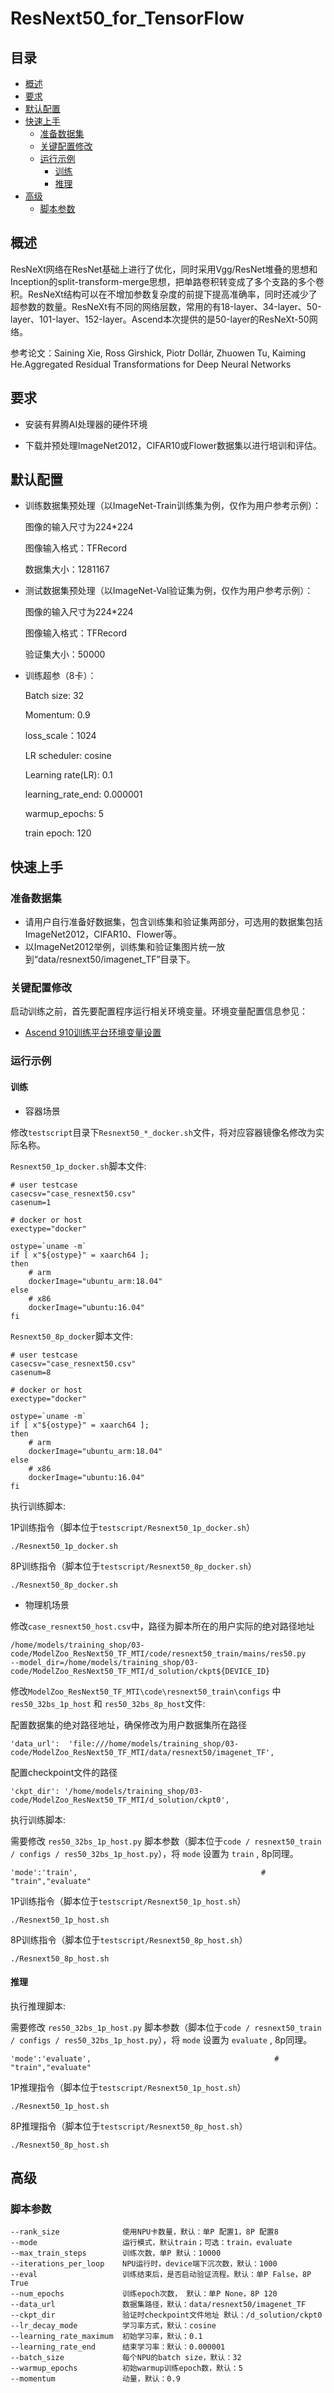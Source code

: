 # ResNext50_for_TensorFlow

## 目录

* [概述](#概述)
* [要求](#要求)
* [默认配置](#默认配置)
* [快速上手](#快速上手)
  * [准备数据集](#准备数据集)
  * [关键配置修改](#关键配置修改)
  * [运行示例](#运行示例)
    * [训练](#训练)
    * [推理](#推理)
* [高级](#高级)
  * [脚本参数](#脚本参数) 



## 概述

ResNeXt网络在ResNet基础上进行了优化，同时采用Vgg/ResNet堆叠的思想和Inception的split-transform-merge思想，把单路卷积转变成了多个支路的多个卷积。ResNeXt结构可以在不增加参数复杂度的前提下提高准确率，同时还减少了超参数的数量。ResNeXt有不同的网络层数，常用的有18-layer、34-layer、50-layer、101-layer、152-layer。Ascend本次提供的是50-layer的ResNeXt-50网络。

参考论文：Saining Xie, Ross Girshick, Piotr Dollár, Zhuowen Tu, Kaiming He.Aggregated Residual Transformations for Deep Neural Networks

## 要求

- 安装有昇腾AI处理器的硬件环境

- 下载并预处理ImageNet2012，CIFAR10或Flower数据集以进行培训和评估。


## 默认配置

- 训练数据集预处理（以ImageNet-Train训练集为例，仅作为用户参考示例）：

  图像的输入尺寸为224*224

  图像输入格式：TFRecord

  数据集大小：1281167

- 测试数据集预处理（以ImageNet-Val验证集为例，仅作为用户参考示例）：

  图像的输入尺寸为224*224

  图像输入格式：TFRecord

  验证集大小：50000

- 训练超参（8卡）：

  Batch size: 32

  Momentum: 0.9

  loss_scale：1024

  LR scheduler: cosine

  Learning rate(LR): 0.1

  learning_rate_end: 0.000001

  warmup_epochs: 5

  train epoch: 120

## 快速上手

### 准备数据集

- 请用户自行准备好数据集，包含训练集和验证集两部分，可选用的数据集包括ImageNet2012，CIFAR10、Flower等。
- 以ImageNet2012举例，训练集和验证集图片统一放到“data/resnext50/imagenet_TF”目录下。

### 关键配置修改

启动训练之前，首先要配置程序运行相关环境变量。环境变量配置信息参见：

- [Ascend 910训练平台环境变量设置](https://gitee.com/ascend/modelzoo/wikis/Ascend%20910%E8%AE%AD%E7%BB%83%E5%B9%B3%E5%8F%B0%E7%8E%AF%E5%A2%83%E5%8F%98%E9%87%8F%E8%AE%BE%E7%BD%AE?sort_id=3148819)



### 运行示例

#### 训练

- 容器场景

修改`testscript`目录下`Resnext50_*_docker.sh`文件，将对应容器镜像名修改为实际名称。

`Resnext50_1p_docker.sh`脚本文件:

```
# user testcase
casecsv="case_resnext50.csv"
casenum=1

# docker or host
exectype="docker"

ostype=`uname -m`
if [ x"${ostype}" = xaarch64 ];
then
    # arm
    dockerImage="ubuntu_arm:18.04"
else
    # x86
    dockerImage="ubuntu:16.04"
fi
```
   
`Resnext50_8p_docker`脚本文件:

```                   
# user testcase
casecsv="case_resnext50.csv"
casenum=8

# docker or host
exectype="docker"

ostype=`uname -m`
if [ x"${ostype}" = xaarch64 ];
then
    # arm
    dockerImage="ubuntu_arm:18.04"
else
    # x86
    dockerImage="ubuntu:16.04"
fi
```

执行训练脚本:

1P训练指令（脚本位于`testscript/Resnext50_1p_docker.sh`）

```
./Resnext50_1p_docker.sh
```

8P训练指令（脚本位于`testscript/Resnext50_8p_docker.sh`）

```
./Resnext50_8p_docker.sh
```


- 物理机场景

修改`case_resnext50_host.csv`中，路径为脚本所在的用户实际的绝对路径地址

```
/home/models/training_shop/03-code/ModelZoo_ResNext50_TF_MTI/code/resnext50_train/mains/res50.py
--model_dir=/home/models/training_shop/03-code/ModelZoo_ResNext50_TF_MTI/d_solution/ckpt${DEVICE_ID}
```

修改`ModelZoo_ResNext50_TF_MTI\code\resnext50_train\configs` 中`res50_32bs_1p_host` 和 `res50_32bs_8p_host`文件:

配置数据集的绝对路径地址，确保修改为用户数据集所在路径

```
'data_url':  'file:///home/models/training_shop/03-code/ModelZoo_ResNext50_TF_MTI/data/resnext50/imagenet_TF',
```

配置checkpoint文件的路径

```
'ckpt_dir': '/home/models/training_shop/03-code/ModelZoo_ResNext50_TF_MTI/d_solution/ckpt0',
```

执行训练脚本:

需要修改 `res50_32bs_1p_host.py` 脚本参数（脚本位于`code / resnext50_train / configs / res50_32bs_1p_host.py`），将 `mode` 设置为 `train` , 8p同理。

```
'mode':'train',                                         # "train","evaluate"
```


1P训练指令（脚本位于`testscript/Resnext50_1p_host.sh`）

```
./Resnext50_1p_host.sh
```

8P训练指令（脚本位于`testscript/Resnext50_8p_host.sh`）

```
./Resnext50_8p_host.sh
```


#### 推理

执行推理脚本:

需要修改 `res50_32bs_1p_host.py` 脚本参数（脚本位于`code / resnext50_train / configs / res50_32bs_1p_host.py`），将 `mode` 设置为 `evaluate` , 8p同理。

```
'mode':'evaluate',                                         # "train","evaluate"
```

1P推理指令（脚本位于`testscript/Resnext50_1p_host.sh`）

```
./Resnext50_1p_host.sh
```

8P推理指令（脚本位于`testscript/Resnext50_8p_host.sh`）

```
./Resnext50_8p_host.sh
```



## 高级

### 脚本参数

```
--rank_size              使用NPU卡数量，默认：单P 配置1，8P 配置8
--mode                   运行模式，默认train；可选：train，evaluate
--max_train_steps        训练次数，单P 默认：10000
--iterations_per_loop    NPU运行时，device端下沉次数，默认：1000
--eval                   训练结束后，是否启动验证流程。默认：单P False，8P True
--num_epochs             训练epoch次数， 默认：单P None，8P 120 
--data_url               数据集路径，默认：data/resnext50/imagenet_TF
--ckpt_dir               验证时checkpoint文件地址 默认：/d_solution/ckpt0
--lr_decay_mode          学习率方式，默认：cosine  
--learning_rate_maximum  初始学习率，默认：0.1
--learning_rate_end      结束学习率：默认：0.000001
--batch_size             每个NPU的batch size，默认：32
--warmup_epochs          初始warmup训练epoch数，默认：5
--momentum               动量，默认：0.9
```

